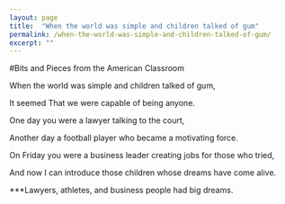 ```yaml
---
layout: page
title:  "When the world was simple and children talked of gum"
permalink: /when-the-world-was-simple-and-children-talked-of-gum/
excerpt: ""
---
```


#Bits and Pieces from the American Classroom

When the world
was simple
and children talked
of gum,

It seemed
That we were capable
of being
anyone.

One day
you were a lawyer
talking
to the court,

Another day
a football player
who became
a motivating force.

On Friday
you were a business leader
creating jobs
for those who tried,

And now
I can introduce
those children
whose dreams
have come alive.

***Lawyers, athletes, and business people had big dreams.

